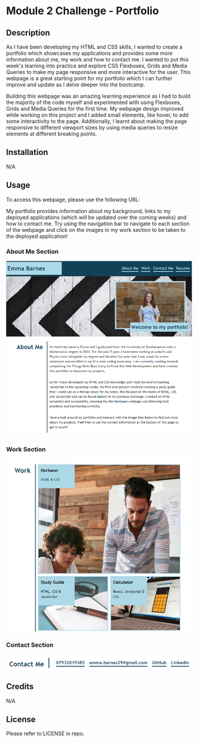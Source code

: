 # Module 2 Challenge - Portfolio

## Description
As I have been developing my HTML and CSS skills, I wanted to create a portfolio which showcases my applications and provides some more information about me, my work and how to contact me. I wanted to put this week's learning into practice and explore CSS Flexboxes, Grids and Media Queries to make my page responsive and more interactive for the user. This webpage is a great starting point for my portfolio which I can further improve and update as I delve deeper into the bootcamp.

Building this webpage was an amazing learning experience as I had to build the majority of the code myself and experimented with using Flexboxes, Grids and Media Queries for the first time. My webpage design improved while working on this project and I added small elements, like hover, to add some interactivity to the page. Additionally, I learnt about making the page responsive to different viewport sizes by using media queries to resize elements at different breaking points. 

## Installation

N/A

## Usage

To access this webpage, please use the following URL: 

My portfolio provides information about my background, links to my deployed applications (which will be updated over the coming weeks) and how to contact me. Try using the navigation bar to navigate to each section of the webpage and click on the images in my work section to be taken to the deployed application!

### About Me Section

![Final website, showing about me section](assets/images/webpage1.png)

### Work Section

![Final website, showing work section](assets/images/webpage2.png)

### Contact Section

![Final website, showing contact section](assets/images/contactsection.png)
## Credits

N/A

## License

Please refer to LICENSE in repo.
